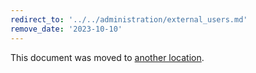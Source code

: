 ```yaml
---
redirect_to: '../../administration/external_users.md'
remove_date: '2023-10-10'
---
```


This document was moved to [another location](../../administration/external_users.md).

<!-- This redirect file can be deleted after <2023-10-10>. -->
<!-- Redirects that point to other docs in the same project expire in three months. -->
<!-- Redirects that point to docs in a different project or site (for example, link is not relative and starts with `https:`) expire in one year. -->
<!-- Before deletion, see: https://docs.gitlab.com/ee/development/documentation/redirects.html -->
